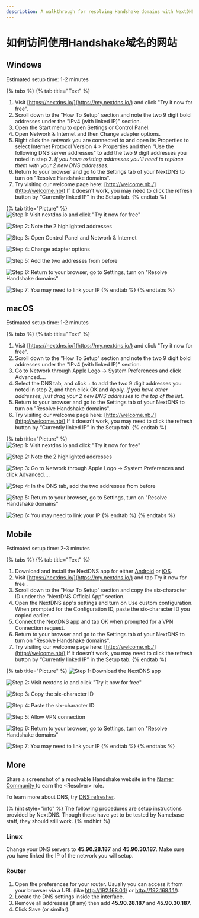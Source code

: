 ```yaml
---
description: A walkthrough for resolving Handshake domains with NextDNS.io
---
```


# 如何访问使用Handshake域名的网站

## Windows

Estimated setup time: 1-2 minutes

{% tabs %}
{% tab title="Text" %}
1. Visit [https://nextdns.io/](https://my.nextdns.io/) and click "Try it now for free".
2. Scroll down to the "How To Setup" section and note the two 9 digit bold addresses under the "IPv4 (with linked IP)" section.
3. Open the Start menu to open Settings or Control Panel.
4. Open Network & Internet and then Change adapter options.
5. Right click the network you are connected to and open its Properties to select Internet Protocol Version 4 > Properties and then "Use the following DNS server addresses" to add the two 9 digit addresses you noted in step 2. _If you have existing addresses you’ll need to replace them with your 2 new DNS addresses._
6. Return to your browser and go to the Settings tab of your NextDNS to turn on "Resolve Handshake domains".
7. Try visiting our welcome page here: [http://welcome.nb./](http://welcome.nb/) If it doesn't work, you may need to click the refresh button by “Currently linked IP” in the Setup tab.
{% endtab %}

{% tab title="Picture" %}
![Step 1: Visit nextdns.io and click "Try it now for free"](<../.gitbook/assets/Windows 1.png>)

![Step 2: Note the 2 highlighted addresses](<../.gitbook/assets/Windows 2.png>)

![Step 3: Open Control Panel and Network & Internet](<../.gitbook/assets/Windows 3.png>)

![Step 4: Change adapter options](<../.gitbook/assets/Windows 4.png>)

![Step 5: Add the two addresses from before](<../.gitbook/assets/Windows 5.png>)

![Step 6: Return to your browser, go to Settings, turn on "Resolve Handshake domains" ](<../.gitbook/assets/Windows 6.png>)

![Step 7: You may need to link your IP](<../.gitbook/assets/Windows 7.png>)
{% endtab %}
{% endtabs %}

## macOS

Estimated setup time: 1-2 minutes

{% tabs %}
{% tab title="Text" %}
1. Visit [https://nextdns.io/](https://my.nextdns.io/) and click "Try it now for free".
2. Scroll down to the "How To Setup" section and note the two 9 digit bold addresses under the "IPv4 (with linked IP)" section.
3. Go to Network through Apple Logo -> System Preferences and click Advanced....
4. Select the DNS tab, and click + to add the two 9 digit addresses you noted in step 2, and then click OK and Apply. _If you have other addresses, just drag your 2 new DNS addresses to the top of the list._
5. Return to your browser and go to the Settings tab of your NextDNS to turn on "Resolve Handshake domains".
6. Try visiting our welcome page here: [http://welcome.nb./](http://welcome.nb/) If it doesn't work, you may need to click the refresh button by “Currently linked IP” in the Setup tab.
{% endtab %}

{% tab title="Picture" %}
![Step 1: Visit nextdns.io and click "Try it now for free"](<../.gitbook/assets/macOS 1.png>)

![Step 2: Note the 2 highlighted addresses](<../.gitbook/assets/macOS 2.png>)

![Step 3: Go to Network through Apple Logo -> System Preferences and click Advanced.... ](<../.gitbook/assets/macOS 3.png>)

![Step 4: In the DNS tab, add the two addresses from before](<../.gitbook/assets/macOS 4.png>)

![Step 5: Return to your browser, go to Settings, turn on "Resolve Handshake domains" ](<../.gitbook/assets/macOS 5.png>)

![Step 6: You may need to link your IP](<../.gitbook/assets/macOS 6.png>)
{% endtab %}
{% endtabs %}

## Mobile

Estimated setup time: 2-3 minutes

{% tabs %}
{% tab title="Text" %}
1. Download and install the NextDNS app for either [Android](https://play.google.com/store/apps/details?id=io.nextdns.NextDNS) or [iOS](https://apps.apple.com/app/nextdns/id1463342498).
2. &#x20;Visit [https://nextdns.io/](https://my.nextdns.io/) and tap Try it now for free .
3. Scroll down to the "How To Setup" section and copy the six-character ID under the "NextDNS Official App" section.
4. Open the NextDNS app's settings and turn on Use custom configuration. When prompted for the Configuration ID, paste the six-character ID you copied earlier.
5. Connect the NextDNS app and tap OK when prompted for a VPN Connection request.
6. Return to your browser and go to the Settings tab of your NextDNS to turn on "Resolve Handshake domains".
7. Try visiting our welcome page here: [http://welcome.nb./](http://welcome.nb/) If it doesn't work, you may need to click the refresh button by “Currently linked IP” in the Setup tab.
{% endtab %}

{% tab title="Picture" %}
![Step 1: Download the NextDNS app ](<../.gitbook/assets/Mobile 1.PNG>)

![Step 2: Visit nextdns.io and click "Try it now for free"](<../.gitbook/assets/Mobile 2.PNG>)

![Step 3: Copy the six-character ID ](<../.gitbook/assets/Mobile 3.PNG>)

![Step 4: Paste the six-character ID](<../.gitbook/assets/Mobile 4.PNG>)

![Step 5: Allow VPN connection](<../.gitbook/assets/Mobile 5.PNG>)

![Step 6: Return to your browser, go to Settings, turn on "Resolve Handshake domains" ](<../.gitbook/assets/Mobile 6.PNG>)

![Step 7: You may need to link your IP](<../.gitbook/assets/Mobile 7.png>)
{% endtab %}
{% endtabs %}

## More

Share a screenshot of a resolvable Handshake website in the [Namer Community ](https://discord.gg/BrApKfA)to earn the \<Resolver> role.

To learn more about DNS, try [DNS refresher](../about-handshake/dns-refresher.md).

{% hint style="info" %}
The following procedures are setup instructions provided by NextDNS. Though these have yet to be tested by Namebase staff, they should still work.&#x20;
{% endhint %}

### Linux

Change your DNS servers to **45.90.28.187** and **45.90.30.187**. Make sure you have linked the IP of the network you will setup.

### Router

1. Open the preferences for your router. Usually you can access it from your browser via a URL (like http://192.168.0.1/ or http://192.168.1.1/).
2. Locate the DNS settings inside the interface.
3. Remove all addresses (if any) then add **45.90.28.187** and **45.90.30.187**.
4. Click Save (or similar).

